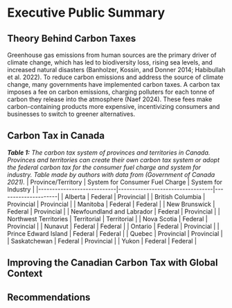 # Executive Public Summary 

## **Theory Behind Carbon Taxes** ##


Greenhouse gas emissions from human sources are the primary driver of climate change, which has led to biodiversity loss, rising sea levels, and increased natural disasters (Banholzer, Kossin, and Donner 2014; Habibullah et al. 2022). To reduce carbon emissions and address the source of climate change, many governments have implemented carbon taxes. A carbon tax imposes a fee on carbon emissions, charging polluters for each tonne of carbon they release into the atmosphere (Naef 2024). These fees make carbon-containing products more expensive, incentivizing consumers and businesses to switch to greener alternatives.


## **Carbon Tax in Canada**


***Table 1:** The carbon tax system of provinces and territories in Canada. Provinces and territories can create their own carbon tax system or adopt the federal carbon tax for the consumer fuel charge and system for industry. Table made by authors with data from (Government of Canada 2021).*
| Province/Territory         | System for Consumer Fuel Charge | System for Industry |
|----------------------------|----------------------------------|---------------------|
| Alberta                    | Federal                          | Provincial          |
| British Columbia           | Provincial                       | Provincial          |
| Manitoba                   | Federal                          | Federal             |
| New Brunswick              | Federal                          | Provincial          |
| Newfoundland and Labrador  | Federal                          | Provincial          |
| Northwest Territories      | Territorial                      | Territorial         |
| Nova Scotia                | Federal                          | Provincial          |
| Nunavut                    | Federal                          | Federal             |
| Ontario                    | Federal                          | Provincial          |
| Prince Edward Island       | Federal                          | Federal             |
| Quebec                     | Provincial                       | Provincial          |
| Saskatchewan               | Federal                          | Provincial          |
| Yukon                      | Federal                          | Federal             |


## **Improving the Canadian Carbon Tax with Global Context**

## **Recommendations**



